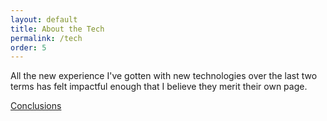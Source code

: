 ```yaml
---
layout: default
title: About the Tech
permalink: /tech
order: 5
---
```


All the new experience I've gotten with new technologies over the last two terms has felt impactful enough that I believe they merit their own page.


<div class="next-page">
    <a class="next-page-link" href="conclusions">Conclusions</a>
</div>
